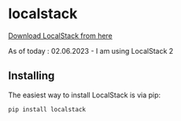 # localstack


[Download LocalStack from here]([https://link-url-here.org](https://github.com/localstack/localstack))

As of today : 02.06.2023 - I am using LocalStack 2

## Installing
The easiest way to install LocalStack is via pip:

```pip install localstack```
